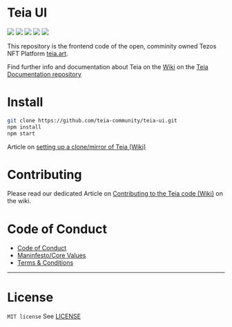 # Teia UI
![](https://img.shields.io/github/languages/code-size/teia-community/teia-ui?style=flat-square)
![](https://img.shields.io/github/issues/teia-community/teia-ui?style=flat-square)
![](https://img.shields.io/github/issues-pr/teia-community/teia-ui?style=flat-square)
![](https://img.shields.io/github/license/teia-community/teia-ui?style=flat-square)
![](https://img.shields.io/website?style=flat-square&url=https%3A%2F%2Fteia.art)

This repository is the frontend code of the open, comminity owned Tezos NFT Platform [teia.art](https://teia.art).

Find further info and documentation about Teia on the [Wiki](https://github.com/teia-community/teia-docs/wiki/) on the [Teia Documentation repository](https://github.com/teia-community/teia-docs)


# Install

```bash
git clone https://github.com/teia-community/teia-ui.git   
npm install
npm start
```
Article on [setting up a clone/mirror of Teia (Wiki)](https://github.com/teia-community/teia-docs/wiki/How-to-set-up-a-Teia-Mirror)

# Contributing

Please read our dedicated Article on [Contributing to the Teia code (Wiki)](https://github.com/teia-community/teia-docs/wiki/Contribute-to-the-Teia-Code) on the wiki.

# Code of Conduct

* [Code of Conduct](https://github.com/teia-community/teia-docs/wiki/Core-Values-Code-of-Conduct-Terms-and-Conditions#2-code-of-conduct)
* [Maninfesto/Core Values](https://github.com/teia-community/teia-docs/wiki/Core-Values-Code-of-Conduct-Terms-and-Conditions#1-core-values)
* [Terms & Conditions](https://github.com/teia-community/teia-docs/wiki/Core-Values-Code-of-Conduct-Terms-and-Conditions#3-terms-and-conditions---account-restrictions)

---

# License

`MIT license`
See [LICENSE](LICENSE)
